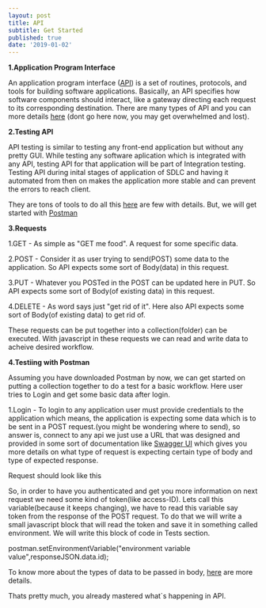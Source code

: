 ```yaml
---
layout: post
title: API
subtitle: Get Started
published: true
date: '2019-01-02'
---
```


**1.Application Program Interface**


An application program interface ([API](https://www.webopedia.com/TERM/A/API.html)) is a set of routines, protocols, and tools for building software applications. Basically, an API specifies how software components should interact, like a gateway directing each request to its corresponding destination. There are many types of API and you can more details [here](https://en.wikipedia.org/wiki/Application_programming_interface) (dont go here now, you may get overwhelmed and lost).

**2.Testing API**


API testing is similar to testing any front-end application but without any pretty GUI. While testing any software aplication which is integrated with any API, testing API for that application will be part of Integration testing. 
Testing API during inital stages of application of SDLC and having it automated from then on makes the application more stable and can prevent the errors to reach client.

They are tons of tools to do all this [here](https://medium.com/@alicealdaine/top-10-api-testing-tools-rest-soap-services-5395cb03cfa9) are few with details. But, we will get started with [Postman](https://www.getpostman.com/)

**3.Requests**


1.GET - As simple as "GET me food". A request for some specific data.

2.POST - Consider it as user trying to send(POST) some data to the application. So API expects some sort of Body(data) in this request.

3.PUT - Whatever you POSTed in the POST can be updated here in PUT. So API expects some sort of Body(of existing data) in this request.

4.DELETE - As word says just "get rid of it". Here also API expects some sort of Body(of existing data) to get rid of.


These requests can be put together into a collection(folder) can be executed. With javascript in these requests we can read and write data to acheive desired workflow.

**4.Testiing with Postman**


Assuming you have downloaded Postman by now, we can get started on putting a collection together to do a test for a basic workflow. Here user tries to Login and get some basic data after login.

1.Login - To login to any application user must provide credentials to the application which means, the application is expecting some data which is to be sent in a POST request.(you might be wondering where to send), so answer is, connect to any api we just use a URL that was designed and provided in some sort of documentation like [Swagger UI](https://swagger.io/tools/swagger-ui/) which gives you more details on what type of request is expecting certain type of body and type of expected response.

Request should look like this <!-- add image --->

So, in order to have you authenticated and get you more information on next request we need some kind of token(like access-ID). Lets call this variable(because it keeps changing), we have to read this variable say token from the response of the POST request. To do that we will write a small javascript block that will read the token and save it in something called environment.
We will write this block of code in Tests section.

postman.setEnvironmentVariable("environment variable value",responseJSON.data.id);

To know more about the types of data to be passed in body, [here](https://learning.getpostman.com/docs/postman/sending_api_requests/requests) are more details.

Thats pretty much, you already mastered what`s happening in API.
